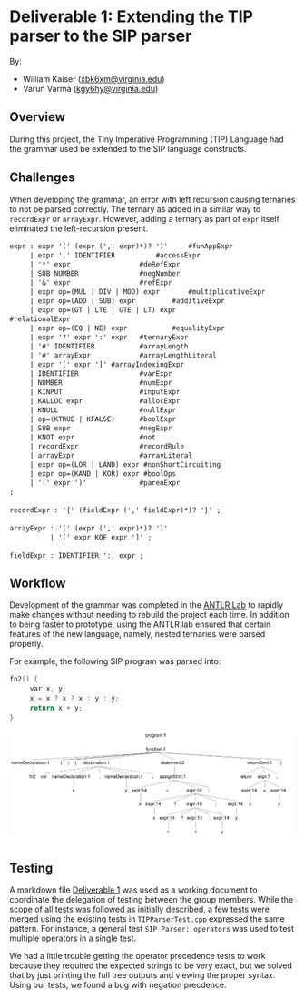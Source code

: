 # Deliverable 1: Extending the TIP parser to the SIP parser

By:

- William Kaiser (xbk6xm@virginia.edu)
- Varun Varma (kgy6hy@virginia.edu)

## Overview

During this project, the Tiny Imperative Programming (TIP) Language had the grammar used be extended to the SIP language constructs. 

## Challenges

When developing the grammar, an error with left recursion causing ternaries to not be parsed correctly. The ternary as added in a similar way to `recordExpr` or `arrayExpr`. However, adding a ternary as part of `expr` itself eliminated the left-recursion present.

```console
expr : expr '(' (expr (',' expr)*)? ')' 	#funAppExpr
     | expr '.' IDENTIFIER 			#accessExpr
     | '*' expr 				#deRefExpr
     | SUB NUMBER				#negNumber
     | '&' expr					#refExpr
     | expr op=(MUL | DIV | MOD) expr 		#multiplicativeExpr
     | expr op=(ADD | SUB) expr 		#additiveExpr
     | expr op=(GT | LTE | GTE | LT) expr 				#relationalExpr
     | expr op=(EQ | NE) expr 			#equalityExpr
     | expr '?' expr ':' expr   #ternaryExpr
     | '#' IDENTIFIER           #arrayLength
     | '#' arrayExpr            #arrayLengthLiteral
     | expr '[' expr ']' #arrayIndexingExpr
     | IDENTIFIER				#varExpr
     | NUMBER					#numExpr
     | KINPUT					#inputExpr
     | KALLOC expr				#allocExpr
     | KNULL					#nullExpr
     | op=(KTRUE | KFALSE)      #boolExpr
     | SUB expr                 #negExpr
     | KNOT expr                #not
     | recordExpr				#recordRule
     | arrayExpr                #arrayLiteral
     | expr op=(LOR | LAND) expr #nonShortCircuiting
     | expr op=(KAND | KOR) expr #boolOps
     | '(' expr ')'				#parenExpr
;

recordExpr : '{' (fieldExpr (',' fieldExpr)*)? '}' ;

arrayExpr : '[' (expr (',' expr)*)? ']'
          | '[' expr KOF expr ']' ;

fieldExpr : IDENTIFIER ':' expr ;
```

## Workflow

Development of the grammar was completed in the [ANTLR Lab](http://lab.antlr.org/) to rapidly make changes without needing to rebuild the project each time. In addition to being faster to prototype, using the ANTLR lab ensured that certain features of the new language, namely, nested ternaries were parsed properly.

For example, the following SIP program was parsed into:

```c
fn2() { 
     var x, y;
     x = x ? x ? x : y : y; 
     return x + y; 
}
```

![Document tree of the SIP program](./docs/assets/summaries/nested-ternaries-parse-tree.png)

## Testing

A markdown file [Deliverable 1](./docs/deliverables/deliverable1.md) was used as a working document to coordinate the delegation of testing between the group members. While the scope of all tests was followed as initially described, a few tests were merged using the existing tests in `TIPParserTest.cpp` expressed the same pattern. For instance, a general test `SIP Parser: operators` was used to test multiple operators in a single test.

We had a little trouble getting the operator precedence tests to work because they required the expected strings to be very exact, but we solved that by just printing the full tree outputs and viewing the proper syntax. Using our tests, we found a bug with negation precdence.